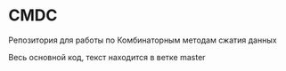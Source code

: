 # CMDC

Репозитория для работы по Комбинаторным методам сжатия данных

Весь основной код, текст находится в ветке master
